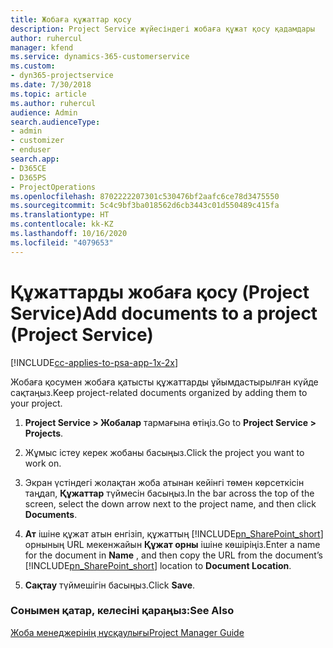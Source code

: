 ```yaml
---
title: Жобаға құжаттар қосу
description: Project Service жүйесіндегі жобаға құжат қосу қадамдары
author: ruhercul
manager: kfend
ms.service: dynamics-365-customerservice
ms.custom:
- dyn365-projectservice
ms.date: 7/30/2018
ms.topic: article
ms.author: ruhercul
audience: Admin
search.audienceType:
- admin
- customizer
- enduser
search.app:
- D365CE
- D365PS
- ProjectOperations
ms.openlocfilehash: 8702222207301c530476bf2aafc6ce78d3475550
ms.sourcegitcommit: 5c4c9bf3ba018562d6cb3443c01d550489c415fa
ms.translationtype: HT
ms.contentlocale: kk-KZ
ms.lasthandoff: 10/16/2020
ms.locfileid: "4079653"
---
```

# <a name="add-documents-to-a-project-project-service"></a><span data-ttu-id="d83ae-103">Құжаттарды жобаға қосу (Project Service)</span><span class="sxs-lookup"><span data-stu-id="d83ae-103">Add documents to a project (Project Service)</span></span>

[!INCLUDE[cc-applies-to-psa-app-1x-2x](../includes/cc-applies-to-psa-app-1x-2x.md)]

<span data-ttu-id="d83ae-104">Жобаға қосумен жобаға қатысты құжаттарды ұйымдастырылған күйде сақтаңыз.</span><span class="sxs-lookup"><span data-stu-id="d83ae-104">Keep project-related documents organized by adding them to your project.</span></span>  
  
1. <span data-ttu-id="d83ae-105">**Project Service > Жобалар** тармағына өтіңіз.</span><span class="sxs-lookup"><span data-stu-id="d83ae-105">Go to **Project Service > Projects**.</span></span>  
  
2. <span data-ttu-id="d83ae-106">Жұмыс істеу керек жобаны басыңыз.</span><span class="sxs-lookup"><span data-stu-id="d83ae-106">Click the project you want to work on.</span></span>  
  
3. <span data-ttu-id="d83ae-107">Экран үстіндегі жолақтан жоба атынан кейінгі төмен көрсеткісін таңдап, **Құжаттар** түймесін басыңыз.</span><span class="sxs-lookup"><span data-stu-id="d83ae-107">In the bar across the top of the screen, select the down arrow next to the project name, and then click **Documents**.</span></span>  
  
4. <span data-ttu-id="d83ae-108">**Ат** ішіне құжат атын енгізіп, құжаттың [!INCLUDE[pn_SharePoint_short](../includes/pn-sharepoint-short.md)] орнының URL мекенжайын **Құжат орны** ішіне көшіріңіз.</span><span class="sxs-lookup"><span data-stu-id="d83ae-108">Enter a name for the document in **Name** ,  and then copy the URL from the document’s [!INCLUDE[pn_SharePoint_short](../includes/pn-sharepoint-short.md)] location to **Document Location**.</span></span>  
  
5. <span data-ttu-id="d83ae-109">**Сақтау** түймешігін басыңыз.</span><span class="sxs-lookup"><span data-stu-id="d83ae-109">Click **Save**.</span></span>  
  
### <a name="see-also"></a><span data-ttu-id="d83ae-110">Сонымен қатар, келесіні қараңыз:</span><span class="sxs-lookup"><span data-stu-id="d83ae-110">See Also</span></span>  
 [<span data-ttu-id="d83ae-111">Жоба менеджерінің нұсқаулығы</span><span class="sxs-lookup"><span data-stu-id="d83ae-111">Project Manager Guide</span></span>](../psa/project-manager-guide.md)
